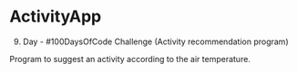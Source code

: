 # ActivityApp
9. Day - #100DaysOfCode Challenge (Activity recommendation program)

Program to suggest an activity according to the air temperature.
